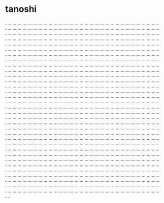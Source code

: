 # tanoshi

................................................................................................................................................................................................................................................................................................................................................................................................................................................................................................................................................................................................................................................................................................................................................................................................................................................................................................................................................................................................................................................................................................................................................................................................................................................................................................................................................................................................................................................................................................................................................................................................................................................................................................................................................................................................................................................................................................................................................................................................................................................................................................................................................................................................................................................................................................................................................................................................................................................................................................................................................................................................................................................................................................................................................................................................................................................................................................................................................................................................................................................................................................................................................................................................................................................................................................................................................................................................................................................................................................................................................................................................................................................................................................................................................................................................................................................................................................................................................................................................................................................................................................................................................................................................................................................................